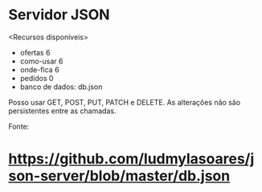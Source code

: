 # Servidor JSON

<Recursos disponíveis>

- ofertas 6
- como-usar 6
- onde-fica 6
- pedidos 0
- banco de dados: db.json

Posso usar GET, POST, PUT, PATCH e DELETE. As alterações não são persistentes entre as chamadas.

Fonte:
# https://github.com/ludmylasoares/json-server/blob/master/db.json
